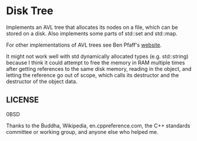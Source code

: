# Disk Tree

Implements an AVL tree that allocates its nodes on a file, which can be stored
on a disk. Also implements some parts of std::set and std::map.

For other implementations of AVL trees see Ben Pfaff's
[website](https://adtinfo.org/).

It might not work well with std dynamically allocated types (e.g. std::string) because I think it could attempt to free the memory in RAM multiple times after getting references to the same disk memory, reading in the object, and letting the reference go out of scope, which calls its destructor and the destructor of the object data.

## LICENSE
0BSD

Thanks to the Buddha, Wikipedia, en.cppreference.com, the C++ standards committee or
working group, and anyone else who helped me.
